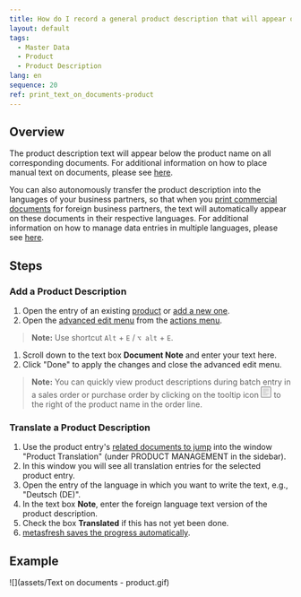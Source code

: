 ```yaml
---
title: How do I record a general product description that will appear on documents?
layout: default
tags:
  - Master Data
  - Product
  - Product Description
lang: en
sequence: 20
ref: print_text_on_documents-product
---
```


## Overview
The product description text will appear below the product name on all corresponding documents. For additional information on how to place manual text on documents, please see [here](Print_text_on_documents-general).

You can also autonomously transfer the product description into the languages of your business partners, so that when you [print commercial documents](PrintPreview) for foreign business partners, the text will automatically appear on these documents in their respective languages. For additional information on how to manage data entries in multiple languages, please see [here](Multilingual_data_management).

## Steps

### Add a Product Description
1. Open the entry of an existing [product](Menu) or [add a new one](NewProduct).
1. Open the [advanced edit menu](ViewModes) from the [actions menu](StartAction).
 >**Note:** Use shortcut `Alt` + `E` / `⌥ alt` + `E`.

1. Scroll down to the text box **Document Note** and enter your text here.
1. Click "Done" to apply the changes and close the advanced edit menu.
 >**Note:** You can quickly view product descriptions during batch entry in a sales order or purchase order by clicking on the tooltip icon ![](assets/Tooltip_icon.png) to the right of the product name in the order line.

### Translate a Product Description
1. Use the product entry's [related documents to jump](JumptoviaSidebar) into the window "Product Translation" (under PRODUCT MANAGEMENT in the sidebar).
1. In this window you will see all translation entries for the selected product entry.
1. Open the entry of the language in which you want to write the text, e.g., "Deutsch (DE)".
1. In the text box **Note**, enter the foreign language text version of the product description.
1. Check the box **Translated** if this has not yet been done.
1. [metasfresh saves the progress automatically](Saveindicator).

## Example
![](assets/Text on documents - product.gif)
